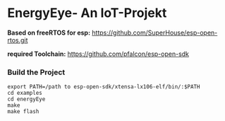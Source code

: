 # EnergyEye- An IoT-Projekt

**Based on freeRTOS for esp:** https://github.com/SuperHouse/esp-open-rtos.git

**required Toolchain:** https://github.com/pfalcon/esp-open-sdk

### Build the Project

```
export PATH=/path to esp-open-sdk/xtensa-lx106-elf/bin/:$PATH
cd examples
cd energyEye
make
make flash
```
